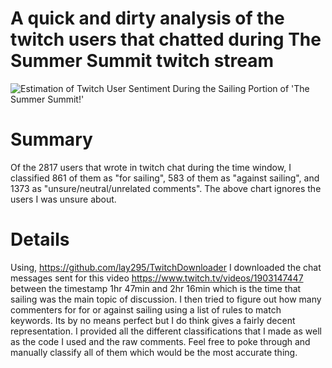 # A quick and dirty analysis of the twitch users that chatted during The Summer Summit twitch stream

![Estimation of Twitch User Sentiment During the Sailing Portion of 'The Summer Summit!'](https://github.com/kyruv/osrssailinganalysis/assets/109682849/87b5d949-835f-432c-a3c2-7c85013ca24c)

# Summary

Of the 2817 users that wrote in twitch chat during the time window, I classified 861 of them as "for sailing", 583 of them as "against sailing", and 1373 as "unsure/neutral/unrelated comments". The above chart ignores the users I was unsure about.

# Details

Using, https://github.com/lay295/TwitchDownloader I downloaded the chat messages sent for this video https://www.twitch.tv/videos/1903147447 between the timestamp 1hr 47min and 2hr 16min which is the time that sailing was the main topic of discussion. I then tried to figure out how many commenters for for or against sailing using a list of rules to match keywords. Its by no means perfect but I do think gives a fairly decent representation. I provided all the different classifications that I made as well as the code I used and the raw comments. Feel free to poke through and manually classify all of them which would be the most accurate thing.


